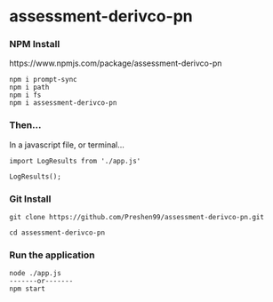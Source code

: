 # assessment-derivco-pn

<h3>NPM Install</h3>

<p>https://www.npmjs.com/package/assessment-derivco-pn</p>

```
npm i prompt-sync
npm i path
npm i fs
npm i assessment-derivco-pn
```

<h3>Then...</h3>
<p>In a javascript file, or terminal...</p>

```
import LogResults from './app.js'

LogResults();
```

<h3>Git Install</h3>

```
git clone https://github.com/Preshen99/assessment-derivco-pn.git

cd assessment-derivco-pn
```

<h3>Run the application</h3>

```
node ./app.js
-------or-------
npm start
```

